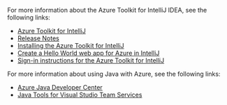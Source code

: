 For more information about the Azure Toolkit for IntelliJ IDEA, see the following links: 

* [Azure Toolkit for IntelliJ](../intellij/azure-toolkit-for-intellij.md) 
* [Release Notes](https://github.com/Microsoft/azure-tools-for-java/releases) 
* [Installing the Azure Toolkit for IntelliJ](../intellij/azure-toolkit-for-intellij-installation.md) 
* [Create a Hello World web app for Azure in IntelliJ](../intellij/azure-toolkit-for-intellij-create-hello-world-web-app.md) 
* [Sign-in instructions for the Azure Toolkit for IntelliJ](../intellij/azure-toolkit-for-intellij-sign-in-instructions.md) 

For more information about using Java with Azure, see the following links: 

* [Azure Java Developer Center](https://docs.microsoft.com/java/azure/) 
* [Java Tools for Visual Studio Team Services](https://java.visualstudio.com/) 
<!-- TODO: Add URLs for Java in VSCode here --> 
